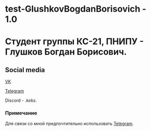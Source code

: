# test-GlushkovBogdanBorisovich - 1.0
# Студент группы КС-21, ПНИПУ - Глушков Богдан Борисович.

## Social media
[VK](https://vk.com/rus_keks)

[Telegram](https://t.me/rus_keks59)

Discord - ._keks_.

### Примечание
Для связи со мной предпочтительно использовать [Telegram](https://t.me/rus_keks59).
